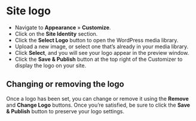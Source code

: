 # Site logo

* Navigate to **Appearance** » **Customize**.
* Click on the **Site Identity** section.
* Click the **Select Logo** button to open the WordPress media library.
* Upload a new image, or select one that’s already in your media library.
* Click **Select**, and you will see your logo appear in the preview window.
* Click the **Save & Publish** button at the top right of the Customizer to display the logo on your site.

## Changing or removing the logo

Once a logo has been set, you can change or remove it using the **Remove** and **Change Logo** buttons. Once you’re satisfied, be sure to click the **Save & Publish** button to preserve your logo settings.
